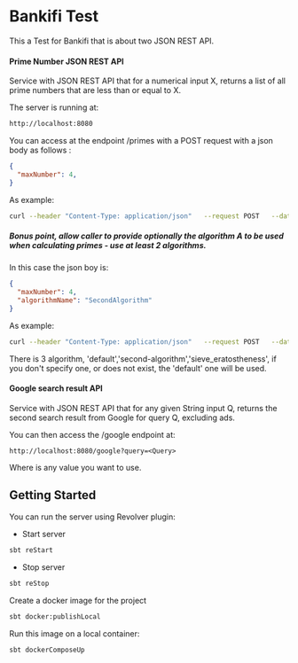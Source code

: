# Bankifi Test

This a Test for Bankifi that is about two JSON REST API.



#### Prime Number JSON REST API
Service with JSON REST API that for a numerical input X, returns a list of all prime numbers that are less than or equal to X.

The server is running at:

```bash
http://localhost:8080
```
You can access at the endpoint /primes with a POST request with a json body as follows :
```json
{
  "maxNumber": 4,
}
```

As example: 
```bash
curl --header "Content-Type: application/json"   --request POST   --data '{"maxNumber": 4}'   http://localhost:8080/primes
```

##### Bonus point, allow caller to provide optionally the algorithm A to be used when calculating primes - use at least 2 algorithms.

In this case the json boy is: 
```json
{
  "maxNumber": 4,
  "algorithmName": "SecondAlgorithm"
}
```
As example: 
```bash 
curl --header "Content-Type: application/json"   --request POST   --data '{"maxNumber": 4, "algorithmName": "SecondAlgorithm"}'   http://localhost:8080/primes
```

There is 3 algorithm, 'default','second-algorithm','sieve_eratostheness', if you don't specify one, or does not exist, the 'default' one will be used.


#### Google search result API
Service with JSON REST API that for any given String input Q, returns the second search result from Google for query Q, excluding ads.

You can then access the /google endpoint at:

```http://localhost:8080/google?query=<Query>```

Where <Query> is any value you want to use.

## Getting Started

You can run the server using Revolver plugin:

* Start server 
```bash
sbt reStart
```
* Stop server
```bash
sbt reStop
```

Create a docker image for the project

```bash
sbt docker:publishLocal
```

Run this image on a local container:

```bash
sbt dockerComposeUp
```








